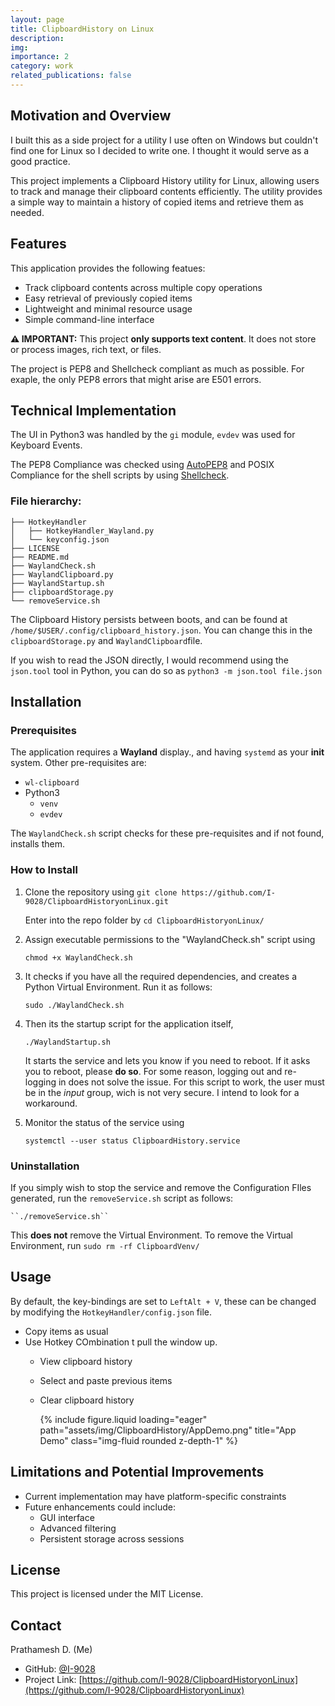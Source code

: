 ```yaml
---
layout: page
title: ClipboardHistory on Linux
description:
img: 
importance: 2
category: work
related_publications: false
---
```


## Motivation and Overview
I built this as a side project for a utility I use often on Windows but couldn't find one for Linux so I decided to write one. I thought it would serve as a good practice. 

This project implements a Clipboard History utility for Linux, allowing users to track and manage their clipboard contents efficiently. The utility provides a simple way to maintain a history of copied items and retrieve them as needed.

## Features
This application provides the following featues:
- Track clipboard contents across multiple copy operations
- Easy retrieval of previously copied items
- Lightweight and minimal resource usage
- Simple command-line interface

**⚠️ IMPORTANT:** This project **only supports text content**. It does not store or process images, rich text, or files.

The project is PEP8 and Shellcheck compliant as much as possible. For exaple, the only PEP8 errors that might arise are E501 errors.

## Technical Implementation
The UI in Python3 was handled by the `gi` module, `evdev` was used for Keyboard Events.

The PEP8 Compliance was checked using [AutoPEP8](https://packagecontrol.io/packages/AutoPEP8)  and POSIX Compliance for the shell scripts by using [Shellcheck](https://github.com/koalaman/shellcheck).

### File hierarchy:

    ├── HotkeyHandler
    │   ├── HotkeyHandler_Wayland.py
    │   └── keyconfig.json
    ├── LICENSE
    ├── README.md
    ├── WaylandCheck.sh
    ├── WaylandClipboard.py
    ├── WaylandStartup.sh
    ├── clipboardStorage.py
    └── removeService.sh

The Clipboard History persists between boots, and can be found at `/home/$USER/.config/clipboard_history.json`. You can change this in the `clipboardStorage.py` and `WaylandClipboard`file. 

If you wish to read the JSON directly, I would recommend using the `json.tool` tool in Python, you can do so as `python3 -m json.tool file.json`

## Installation
### Prerequisites
The application requires a **Wayland** display., and having `systemd`
as your **init** system.
Other pre-requisites are:
* `wl-clipboard`
* Python3
	* `venv`
	* `evdev`

The `WaylandCheck.sh` script checks for these pre-requisites and if not found, installs them.
### How to Install
1. Clone the repository using 
	`git clone https://github.com/I-9028/ClipboardHistoryonLinux.git`
	
	Enter into the repo folder by `cd ClipboardHistoryonLinux/`
	
3. Assign executable permissions to the "WaylandCheck.sh" script using

    `chmod +x WaylandCheck.sh`

4. It checks if you have all the required dependencies, and creates a Python Virtual Environment. Run it as follows:

    `sudo ./WaylandCheck.sh`
    
5. Then its the startup script for the application itself,

    ``./WaylandStartup.sh``
    
	It starts the service and lets you know if you need to reboot. If it asks you to reboot, please **do so**. For some reason, logging out and re-logging in does not solve the issue.
For this script to work,  the user must be in the *input* group, wich is not very secure. I intend to look for a workaround.
 
4. Monitor the status of the service using

    `systemctl --user status ClipboardHistory.service`

### Uninstallation
If you simply wish to stop the service and remove the Configuration FIles generated, run the `removeService.sh` script as follows:

    ``./removeService.sh``
    
This **does not** remove the Virtual Environment. To remove the Virtual Environment, run `sudo rm -rf ClipboardVenv/`

## Usage
By default, the key-bindings are set to `LeftAlt + V`, these can be changed by modifying the `HotkeyHandler/config.json` file. 

- Copy items as usual
- Use Hotkey COmbination t pull the window up.
    - View clipboard history
    - Select and paste previous items
    - Clear clipboard history

        {% include figure.liquid loading="eager" path="assets/img/ClipboardHistory/AppDemo.png" title="App Demo" class="img-fluid rounded z-depth-1" %}

## Limitations and Potential Improvements
- Current implementation may have platform-specific constraints
- Future enhancements could include:
  - GUI interface
  - Advanced filtering
  - Persistent storage across sessions

## License

This project is licensed under the MIT License.

## Contact

Prathamesh D. (Me)
- GitHub: [@I-9028](https://github.com/I-9028)
- Project Link: [https://github.com/I-9028/ClipboardHistoryonLinux](https://github.com/I-9028/ClipboardHistoryonLinux)